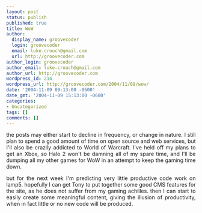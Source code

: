 ```yaml
---
layout: post
status: publish
published: true
title: WoW
author:
  display_name: groovecoder
  login: groovecoder
  email: luke.crouch@gmail.com
  url: http://groovecoder.com
author_login: groovecoder
author_email: luke.crouch@gmail.com
author_url: http://groovecoder.com
wordpress_id: 214
wordpress_url: http://groovecoder.com/2004/11/09/wow/
date: '2004-11-09 09:13:00 -0600'
date_gmt: '2004-11-09 15:13:00 -0600'
categories:
- Uncategorized
tags: []
comments: []
---
```

<div align="justify">the posts may either start to decline in frequency, or change in nature. I still plan to spend a good amount of time on open source and web services, but I'll also be crazily addicted to World of Warcraft. I've held off my plans to get an Xbox, so Halo 2 won't be damning all of my spare time, and I'll be dumping all my other games for WoW in an attempt to keep the gaming time down.</p>
<p>but for the next week I'm predicting very little productive code work on lamp5. hopefully I can get Tony to put together some good CMS features for the site, as he does not suffer from my gaming achilles. then I can start to easily create some meaningful content, giving the illusion of productivity, when in fact little or no new code will be produced. </p></div>

